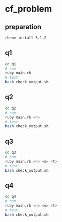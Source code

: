 # cf_problem
## preparation

```bash
rbenv install 3.1.2
```

## q1

```bash
cd q1
# run
ruby main.rb
# test
bash check_output.sh
```

## q2

```bash
cd q2
# run
ruby main.rb <n>
# test
bash check_output.sh
```

## q3

```bash
cd q3
# run
ruby main.rb <n> <m> <t>
# test
bash check_output.sh
```

## q4

```bash
cd q4
# run
ruby main.rb <n> <m> <t>
# test
bash check_output.sh
```
